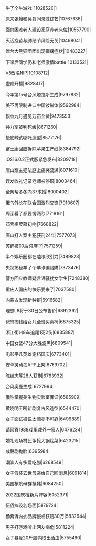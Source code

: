 牛了个牛游戏|11028520|1

原来张翰和吴磊同录过综艺|10767636|

面向困难老人建设家庭养老床位|10557790|

灭活疫苗与肺结节风险无关|10498041|

赠台大熊猫团团出现癫痫症状|10483227|

下课后同学仍和老师激情battle|10133521|

V5改名NIP|10108712|

虚颜开播|9828417|

今年第15号台风塔拉斯生成|9797832|

美不再限制进口中国钕磁体|9592984|

飘香九月遇见万亩金黄|9473553|

孙力军被判死缓|8671260|

垫底辣孩哪吒造型|8577176|

富士康回应拆除苹果生产线|8384792|

iOS16.0.2正式版紧急发布|8209718|

唐山案主犯法庭上痛哭流涕|8071610|

误发收礼记录老师被停职|8003464|

全网帮冬冬向37求婚|8000402|

俄乌外长在联合国激烈交锋|7910607|

周深看了都要愣两秒|7718161|

邓紫棋荧幕初吻|7668822|

唐山打人案主犯获刑24年|7577073|

苏醒被00后怼麻了|7571259|

半个娱乐圈都在嗑棣欣引力|7489823|

央视揭秘羊了个羊诈骗陷阱|7373476|

警方回应教师疑言语骚扰女学生|7248380|

重庆人国庆的快乐要来了|7037580|

内蒙古发现新种群|6916682|

理想L8将于30日公布售价|6892362|

爸爸掏钱给女儿全班买桌椅|6875325|

浙江衢州8车追尾1死2伤|6835887|

中国女篮47分大胜波黑|6809541|

电影平凡英雄定档国庆|6773401|

安卓灵动岛APP上架|6769702|

陈继志等28人获刑|6763932|

台风奥鹿生成|6727994|

俄称掌握美生物实验室罪证|6585909|

黄晓明王鸥新剧复古风造型|6544470|

女子面试被说太漂亮不可靠|6499889|

请回答1988戏里戏外一家人|6476234|

婚礼现场村民争抢大锅烩菜|6423215|

成毅剧抛脸|6395984|

潮汕人有多爱吃朥|6268549|

女子假装去世母亲给自己回消息|6091814|

美国核航母群抵韩|6084250|

2022国庆档新片阵容|6052371|

伍佰摔跤名场面|5879724|

杨紫诉内衣品牌侵权获赔30万|5832644|

男子打游戏听出网友病危|5811224|

女子暴瘦20斤脑内取出活虫|5755460|

